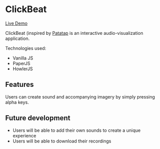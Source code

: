 # ClickBeat

[Live Demo](https://click-beat.herokuapp.com/)

ClickBeat (inspired by [Patatap](http://patatap.com/) is an interactive audio-visualization application.

Technologies used:

- Vanilla JS
- PaperJS
- HowlerJS

## Features

Users can create sound and accompanying imagery by simply pressing alpha keys.

## Future development

- Users will be able to add their own sounds to create a unique experience
- Users will be able to download their recordings
